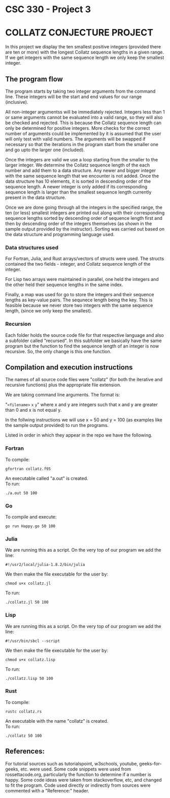 # CSC 330 - Project 3
# COLLATZ CONJECTURE PROJECT

In this project we display the ten smallest positive integers (provided there are ten or more) with the longest Collatz sequence lengths in a given range. If we get
integers with the same sequence length we only keep the smallest integer.


## The program flow

The program starts by taking two integer arguments from the command line. These integers will be the start and end values for our range (inclusive). 

All non-integer argumentss will be immediately rejected. Integers less than 1  or same arguments cannot be evaluated into a valid range, so they will also be checked
and rejected. This is because the Collatz sequence length can only be determined for positive integers. More checks for the correct number of arguments could 
be implemented by it is assumed that the user will only test with valid numbers. The arguments will be swapped if necessary so that the iterations in the
program start from the smaller one and go upto the larger one (included).

Once the integers are valid we use a loop starting from the smaller to the larger integer. We determine the Collatz sequence length of the each number and add them
to a data structure. Any newer and bigger integer with the same sequence length that we encounter is not added. Once the data structure has 10 elements, it is sorted
in descending order of the sequence length. A newer integer is only added if its corresponding sequence length is larger than the smallest sequence length currently
present in the data structure.  

Once we are done going through all the integers in the specified range, the ten (or less) smallest integers are printed out along with their corresponding 
sequence lengths sorted by descending order of sequence length first and then by descending order of the integers themselves (as shown in the sample output 
provided by the instructor). Sorting was carried out based on the data structure and programming language used. 

### Data structures used

For Fortran, Julia, and Rust arrays/vectors of structs were used. The structs contained the two fields - integer, and Collatz sequence length of the integer.

For Lisp two arrays were maintained in parallel, one held the integers and the other held their sequence lengths in the same index. 

Finally, a map was used for go to store the integers and their sequence lengths as key-value pairs. The sequnece length being the key. This is feasible because
we never store two integers with the same sequence length, (since we only keep the smallest). 

### Recursion

Each folder holds the source code file for that respective language and also a subfolder called "recursed". In this subfolder we basically have the same 
program but the function to find the sequence length of an integer is now recursive. So, the only change is this one function.

## Compilation and execution instructions

The names of all source code files were "collatz" (for both the iterative and recursive functions) plus the appropriate file extension.

We are taking command line arguments. The format is: <br>

"`<filename>` `x` `y`" where x and y are integers such that x and y are greater than 0 and x is not equal y.


In the follwing instructions we will use x = 50 and y = 100 (as examples like the sample output provided) to run the programs.  

Listed in order in which they appear in the repo we have the following.


### Fortran
To compile:
```
gfortran collatz.f95
```
An executable called "a.out" is created.<br>
To run:
```
./a.out 50 100
```

### Go
To compile and execute:
```
go run Happy.go 50 100
```

### Julia 
We are running this as a script.
On the very top of our program we add the line:
```
#!/usr2/local/julia-1.8.2/bin/julia
```
We then make the file executable for the user by:
```
chmod u+x collatz.jl
```
To run:
```
./collatz.jl 50 100
```

### Lisp
We are running this as a script.
On the very top of our program we add the line:
```
#!/usr/bin/sbcl --script
```
We then make the file executable for the user by:
```
chmod u+x collatz.lisp
```
To run:
```
./collatz.lisp 50 100
```

### Rust
To compile:
```
rustc collatz.rs 
```
An executable with the name "collatz" is created.<br>
To run:
```
./collatz 50 100
```

## References:
For tutorial sources such as tutorialspoint, w3schools, youtube, geeks-for-geeks, etc. were used.
Some code snippets were used from rossettacode.org, particularly the function to determine if a number is happy.
Some code ideas were taken from stackoverflow, etc, and changed to fit the program.
Code used directly or indirectly from sources were commented with a "Reference:" header.

